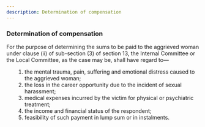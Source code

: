 ```yaml
---
description: Determination of compensation
---
```


<style>
    ol.outer-list {
        list-style-type: lower-alpha;
    }
    ol.outer-list ol.inner-list {
        list-style-type: lower-alpha;
    }
</style>

### Determination of compensation

For the purpose of determining the sums to be paid to the aggrieved woman under clause (ii) of sub-section (3) of section 13, the Internal Committee or the Local Committee, as the case may be, shall have regard to—
<ol class="outer-list">
<ol class="innerlist">
    <li> the mental trauma, pain, suffering and emotional distress caused to the aggrieved woman;
    <li> the loss in the career opportunity due to the incident of sexual harassment;
    <li> medical expenses incurred by the victim for physical or psychiatric treatment;
    <li> the income and financial status of the respondent;
    <li> feasibility of such payment in lump sum or in instalments.
</ol>
</ol>
